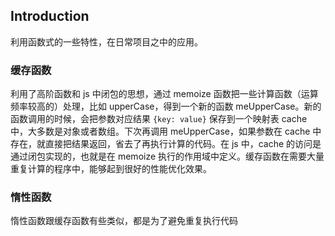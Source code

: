 ## Introduction
利用函数式的一些特性，在日常项目之中的应用。


### 缓存函数
利用了高阶函数和 js 中闭包的思想，通过 memoize 函数把一些计算函数（运算频率较高的）处理，比如 upperCase，得到一个新的函数 meUpperCase。新的函数调用的时候，会把参数对应结果 ```{key: value}``` 保存到一个映射表 cache 中，大多数是对象或者数组。下次再调用 meUpperCase，如果参数在 cache 中存在，就直接把结果返回，省去了再执行计算的代码。在 js 中，cache 的访问是通过闭包实现的，也就是在 memoize 执行的作用域中定义。缓存函数在需要大量重复计算的程序中，能够起到很好的性能优化效果。

### 惰性函数
惰性函数跟缓存函数有些类似，都是为了避免重复执行代码